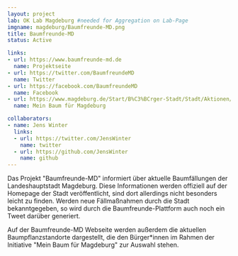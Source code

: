 ```yaml
---
layout: project
lab: OK Lab Magdeburg #needed for Aggregation on Lab-Page
imgname: magdeburg/Baumfreunde-MD.png
title: Baumfreunde-MD
status: Active

links:
- url: https://www.baumfreunde-md.de
  name: Projektseite
- url: https://twitter.com/BaumfreundeMD
  name: Twitter
- url: https://facebook.com/BaumfreundeMD
  name: Facebook
- url: https://www.magdeburg.de/Start/B%C3%BCrger-Stadt/Stadt/Aktionen/index.php?NavID=37.452&object=tx%7C37.9220.1&La=1
  name: Mein Baum für Magdeburg

collaborators:
- name: Jens Winter
  links:
  - url: https://twitter.com/JensWinter
    name: twitter
  - url: https://github.com/JensWinter
    name: github
---
```


Das Projekt "Baumfreunde-MD" informiert über aktuelle Baumfällungen der Landeshauptstadt Magdeburg. Diese Informationen werden offiziell auf der Homepage der Stadt veröffentlicht, sind dort allerdings nicht besonders leicht zu finden. Werden neue Fällmaßnahmen durch die Stadt bekanntgegeben, so wird durch die Baumfreunde-Plattform auch noch ein Tweet darüber generiert.

Auf der Baumfreunde-MD Webseite werden außerdem die aktuellen Baumpflanzstandorte dargestellt, die den Bürger*innen im Rahmen der Initiative "Mein Baum für Magdeburg" zur Auswahl stehen.